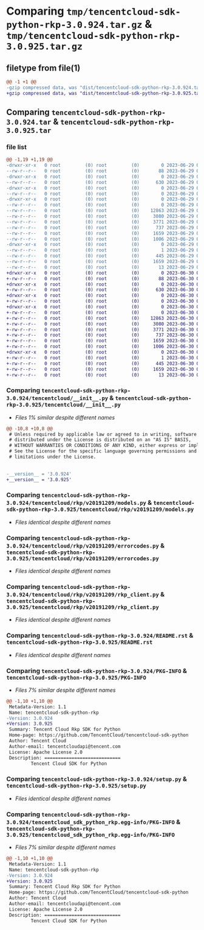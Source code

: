 # Comparing `tmp/tencentcloud-sdk-python-rkp-3.0.924.tar.gz` & `tmp/tencentcloud-sdk-python-rkp-3.0.925.tar.gz`

## filetype from file(1)

```diff
@@ -1 +1 @@
-gzip compressed data, was "dist/tencentcloud-sdk-python-rkp-3.0.924.tar", last modified: Thu Jun 29 00:40:29 2023, max compression
+gzip compressed data, was "dist/tencentcloud-sdk-python-rkp-3.0.925.tar", last modified: Fri Jun 30 02:20:01 2023, max compression
```

## Comparing `tencentcloud-sdk-python-rkp-3.0.924.tar` & `tencentcloud-sdk-python-rkp-3.0.925.tar`

### file list

```diff
@@ -1,19 +1,19 @@
-drwxr-xr-x   0 root         (0) root         (0)        0 2023-06-29 00:40:29.000000 tencentcloud-sdk-python-rkp-3.0.924/
--rw-r--r--   0 root         (0) root         (0)       88 2023-06-29 00:40:29.000000 tencentcloud-sdk-python-rkp-3.0.924/setup.cfg
-drwxr-xr-x   0 root         (0) root         (0)        0 2023-06-29 00:40:29.000000 tencentcloud-sdk-python-rkp-3.0.924/tencentcloud/
--rw-r--r--   0 root         (0) root         (0)      630 2023-06-29 00:40:29.000000 tencentcloud-sdk-python-rkp-3.0.924/tencentcloud/__init__.py
-drwxr-xr-x   0 root         (0) root         (0)        0 2023-06-29 00:40:29.000000 tencentcloud-sdk-python-rkp-3.0.924/tencentcloud/rkp/
--rw-r--r--   0 root         (0) root         (0)        0 2023-06-29 00:40:29.000000 tencentcloud-sdk-python-rkp-3.0.924/tencentcloud/rkp/__init__.py
-drwxr-xr-x   0 root         (0) root         (0)        0 2023-06-29 00:40:29.000000 tencentcloud-sdk-python-rkp-3.0.924/tencentcloud/rkp/v20191209/
--rw-r--r--   0 root         (0) root         (0)        0 2023-06-29 00:40:29.000000 tencentcloud-sdk-python-rkp-3.0.924/tencentcloud/rkp/v20191209/__init__.py
--rw-r--r--   0 root         (0) root         (0)    12863 2023-06-29 00:40:29.000000 tencentcloud-sdk-python-rkp-3.0.924/tencentcloud/rkp/v20191209/models.py
--rw-r--r--   0 root         (0) root         (0)     3080 2023-06-29 00:40:29.000000 tencentcloud-sdk-python-rkp-3.0.924/tencentcloud/rkp/v20191209/errorcodes.py
--rw-r--r--   0 root         (0) root         (0)     3771 2023-06-29 00:40:29.000000 tencentcloud-sdk-python-rkp-3.0.924/tencentcloud/rkp/v20191209/rkp_client.py
--rw-r--r--   0 root         (0) root         (0)      737 2023-06-29 00:40:29.000000 tencentcloud-sdk-python-rkp-3.0.924/README.rst
--rw-r--r--   0 root         (0) root         (0)     1659 2023-06-29 00:40:29.000000 tencentcloud-sdk-python-rkp-3.0.924/PKG-INFO
--rw-r--r--   0 root         (0) root         (0)     1006 2023-06-29 00:40:29.000000 tencentcloud-sdk-python-rkp-3.0.924/setup.py
-drwxr-xr-x   0 root         (0) root         (0)        0 2023-06-29 00:40:29.000000 tencentcloud-sdk-python-rkp-3.0.924/tencentcloud_sdk_python_rkp.egg-info/
--rw-r--r--   0 root         (0) root         (0)        1 2023-06-29 00:40:29.000000 tencentcloud-sdk-python-rkp-3.0.924/tencentcloud_sdk_python_rkp.egg-info/dependency_links.txt
--rw-r--r--   0 root         (0) root         (0)      445 2023-06-29 00:40:29.000000 tencentcloud-sdk-python-rkp-3.0.924/tencentcloud_sdk_python_rkp.egg-info/SOURCES.txt
--rw-r--r--   0 root         (0) root         (0)     1659 2023-06-29 00:40:29.000000 tencentcloud-sdk-python-rkp-3.0.924/tencentcloud_sdk_python_rkp.egg-info/PKG-INFO
--rw-r--r--   0 root         (0) root         (0)       13 2023-06-29 00:40:29.000000 tencentcloud-sdk-python-rkp-3.0.924/tencentcloud_sdk_python_rkp.egg-info/top_level.txt
+drwxr-xr-x   0 root         (0) root         (0)        0 2023-06-30 02:20:01.000000 tencentcloud-sdk-python-rkp-3.0.925/
+-rw-r--r--   0 root         (0) root         (0)       88 2023-06-30 02:20:01.000000 tencentcloud-sdk-python-rkp-3.0.925/setup.cfg
+drwxr-xr-x   0 root         (0) root         (0)        0 2023-06-30 02:20:01.000000 tencentcloud-sdk-python-rkp-3.0.925/tencentcloud/
+-rw-r--r--   0 root         (0) root         (0)      630 2023-06-30 02:20:00.000000 tencentcloud-sdk-python-rkp-3.0.925/tencentcloud/__init__.py
+drwxr-xr-x   0 root         (0) root         (0)        0 2023-06-30 02:20:01.000000 tencentcloud-sdk-python-rkp-3.0.925/tencentcloud/rkp/
+-rw-r--r--   0 root         (0) root         (0)        0 2023-06-30 02:20:00.000000 tencentcloud-sdk-python-rkp-3.0.925/tencentcloud/rkp/__init__.py
+drwxr-xr-x   0 root         (0) root         (0)        0 2023-06-30 02:20:01.000000 tencentcloud-sdk-python-rkp-3.0.925/tencentcloud/rkp/v20191209/
+-rw-r--r--   0 root         (0) root         (0)        0 2023-06-30 02:20:00.000000 tencentcloud-sdk-python-rkp-3.0.925/tencentcloud/rkp/v20191209/__init__.py
+-rw-r--r--   0 root         (0) root         (0)    12863 2023-06-30 02:20:00.000000 tencentcloud-sdk-python-rkp-3.0.925/tencentcloud/rkp/v20191209/models.py
+-rw-r--r--   0 root         (0) root         (0)     3080 2023-06-30 02:20:00.000000 tencentcloud-sdk-python-rkp-3.0.925/tencentcloud/rkp/v20191209/errorcodes.py
+-rw-r--r--   0 root         (0) root         (0)     3771 2023-06-30 02:20:00.000000 tencentcloud-sdk-python-rkp-3.0.925/tencentcloud/rkp/v20191209/rkp_client.py
+-rw-r--r--   0 root         (0) root         (0)      737 2023-06-30 02:20:00.000000 tencentcloud-sdk-python-rkp-3.0.925/README.rst
+-rw-r--r--   0 root         (0) root         (0)     1659 2023-06-30 02:20:01.000000 tencentcloud-sdk-python-rkp-3.0.925/PKG-INFO
+-rw-r--r--   0 root         (0) root         (0)     1006 2023-06-30 02:20:00.000000 tencentcloud-sdk-python-rkp-3.0.925/setup.py
+drwxr-xr-x   0 root         (0) root         (0)        0 2023-06-30 02:20:01.000000 tencentcloud-sdk-python-rkp-3.0.925/tencentcloud_sdk_python_rkp.egg-info/
+-rw-r--r--   0 root         (0) root         (0)        1 2023-06-30 02:20:01.000000 tencentcloud-sdk-python-rkp-3.0.925/tencentcloud_sdk_python_rkp.egg-info/dependency_links.txt
+-rw-r--r--   0 root         (0) root         (0)      445 2023-06-30 02:20:01.000000 tencentcloud-sdk-python-rkp-3.0.925/tencentcloud_sdk_python_rkp.egg-info/SOURCES.txt
+-rw-r--r--   0 root         (0) root         (0)     1659 2023-06-30 02:20:01.000000 tencentcloud-sdk-python-rkp-3.0.925/tencentcloud_sdk_python_rkp.egg-info/PKG-INFO
+-rw-r--r--   0 root         (0) root         (0)       13 2023-06-30 02:20:01.000000 tencentcloud-sdk-python-rkp-3.0.925/tencentcloud_sdk_python_rkp.egg-info/top_level.txt
```

### Comparing `tencentcloud-sdk-python-rkp-3.0.924/tencentcloud/__init__.py` & `tencentcloud-sdk-python-rkp-3.0.925/tencentcloud/__init__.py`

 * *Files 1% similar despite different names*

```diff
@@ -10,8 +10,8 @@
 # Unless required by applicable law or agreed to in writing, software
 # distributed under the License is distributed on an "AS IS" BASIS,
 # WITHOUT WARRANTIES OR CONDITIONS OF ANY KIND, either express or implied.
 # See the License for the specific language governing permissions and
 # limitations under the License.
 
 
-__version__ = '3.0.924'
+__version__ = '3.0.925'
```

### Comparing `tencentcloud-sdk-python-rkp-3.0.924/tencentcloud/rkp/v20191209/models.py` & `tencentcloud-sdk-python-rkp-3.0.925/tencentcloud/rkp/v20191209/models.py`

 * *Files identical despite different names*

### Comparing `tencentcloud-sdk-python-rkp-3.0.924/tencentcloud/rkp/v20191209/errorcodes.py` & `tencentcloud-sdk-python-rkp-3.0.925/tencentcloud/rkp/v20191209/errorcodes.py`

 * *Files identical despite different names*

### Comparing `tencentcloud-sdk-python-rkp-3.0.924/tencentcloud/rkp/v20191209/rkp_client.py` & `tencentcloud-sdk-python-rkp-3.0.925/tencentcloud/rkp/v20191209/rkp_client.py`

 * *Files identical despite different names*

### Comparing `tencentcloud-sdk-python-rkp-3.0.924/README.rst` & `tencentcloud-sdk-python-rkp-3.0.925/README.rst`

 * *Files identical despite different names*

### Comparing `tencentcloud-sdk-python-rkp-3.0.924/PKG-INFO` & `tencentcloud-sdk-python-rkp-3.0.925/PKG-INFO`

 * *Files 7% similar despite different names*

```diff
@@ -1,10 +1,10 @@
 Metadata-Version: 1.1
 Name: tencentcloud-sdk-python-rkp
-Version: 3.0.924
+Version: 3.0.925
 Summary: Tencent Cloud Rkp SDK for Python
 Home-page: https://github.com/TencentCloud/tencentcloud-sdk-python
 Author: Tencent Cloud
 Author-email: tencentcloudapi@tencent.com
 License: Apache License 2.0
 Description: ============================
         Tencent Cloud SDK for Python
```

### Comparing `tencentcloud-sdk-python-rkp-3.0.924/setup.py` & `tencentcloud-sdk-python-rkp-3.0.925/setup.py`

 * *Files identical despite different names*

### Comparing `tencentcloud-sdk-python-rkp-3.0.924/tencentcloud_sdk_python_rkp.egg-info/PKG-INFO` & `tencentcloud-sdk-python-rkp-3.0.925/tencentcloud_sdk_python_rkp.egg-info/PKG-INFO`

 * *Files 7% similar despite different names*

```diff
@@ -1,10 +1,10 @@
 Metadata-Version: 1.1
 Name: tencentcloud-sdk-python-rkp
-Version: 3.0.924
+Version: 3.0.925
 Summary: Tencent Cloud Rkp SDK for Python
 Home-page: https://github.com/TencentCloud/tencentcloud-sdk-python
 Author: Tencent Cloud
 Author-email: tencentcloudapi@tencent.com
 License: Apache License 2.0
 Description: ============================
         Tencent Cloud SDK for Python
```

